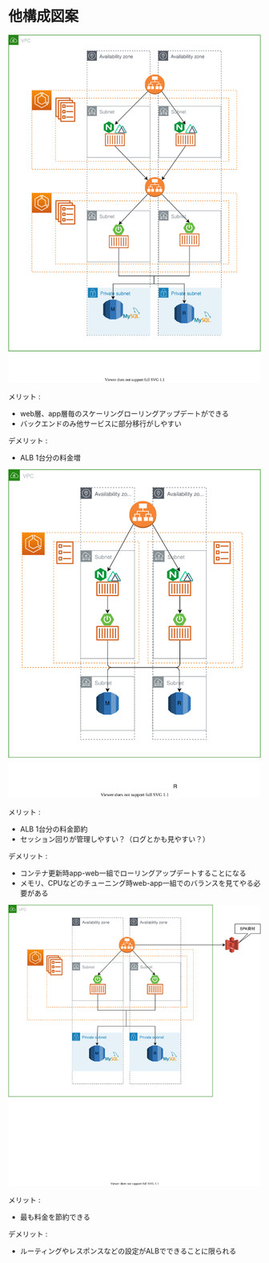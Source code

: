# 他構成図案

![構成図](./構成図a.svg)

メリット : 
  - web層、app層毎のスケーリングローリングアップデートができる
  - バックエンドのみ他サービスに部分移行がしやすい

デメリット : 
  - ALB 1台分の料金増


![構成図](./構成図b.svg)

メリット : 
  - ALB 1台分の料金節約
  - セッション回りが管理しやすい？（ログとかも見やすい？）

デメリット : 
  - コンテナ更新時app-web一組でローリングアップデートすることになる
  - メモリ、CPUなどのチューニング時web-app一組でのバランスを見てやる必要がある

![構成図](./構成図c.svg)

メリット : 
  - 最も料金を節約できる

デメリット : 
  - ルーティングやレスポンスなどの設定がALBでできることに限られる